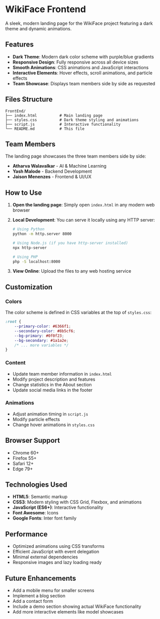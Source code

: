 # WikiFace Frontend

A sleek, modern landing page for the WikiFace project featuring a dark theme and dynamic animations.

## Features

- **Dark Theme**: Modern dark color scheme with purple/blue gradients
- **Responsive Design**: Fully responsive across all device sizes
- **Smooth Animations**: CSS animations and JavaScript interactions
- **Interactive Elements**: Hover effects, scroll animations, and particle effects
- **Team Showcase**: Displays team members side by side as requested

## Files Structure

```
FrontEnd/
├── index.html          # Main landing page
├── styles.css          # Dark theme styling and animations
├── script.js           # Interactive functionality
└── README.md           # This file
```

## Team Members

The landing page showcases the three team members side by side:

- **Atharva Walavalkar** - AI & Machine Learning
- **Yash Malode** - Backend Development  
- **Jaison Menenzes** - Frontend & UI/UX

## How to Use

1. **Open the landing page**: Simply open `index.html` in any modern web browser
2. **Local Development**: You can serve it locally using any HTTP server:
   ```bash
   # Using Python
   python -m http.server 8000
   
   # Using Node.js (if you have http-server installed)
   npx http-server
   
   # Using PHP
   php -S localhost:8000
   ```

3. **View Online**: Upload the files to any web hosting service

## Customization

### Colors
The color scheme is defined in CSS variables at the top of `styles.css`:
```css
:root {
    --primary-color: #6366f1;
    --secondary-color: #8b5cf6;
    --bg-primary: #0f0f23;
    --bg-secondary: #1a1a2e;
    /* ... more variables */
}
```

### Content
- Update team member information in `index.html`
- Modify project description and features
- Change statistics in the About section
- Update social media links in the footer

### Animations
- Adjust animation timing in `script.js`
- Modify particle effects
- Change hover animations in `styles.css`

## Browser Support

- Chrome 60+
- Firefox 55+
- Safari 12+
- Edge 79+

## Technologies Used

- **HTML5**: Semantic markup
- **CSS3**: Modern styling with CSS Grid, Flexbox, and animations
- **JavaScript (ES6+)**: Interactive functionality
- **Font Awesome**: Icons
- **Google Fonts**: Inter font family

## Performance

- Optimized animations using CSS transforms
- Efficient JavaScript with event delegation
- Minimal external dependencies
- Responsive images and lazy loading ready

## Future Enhancements

- Add a mobile menu for smaller screens
- Implement a blog section
- Add a contact form
- Include a demo section showing actual WikiFace functionality
- Add more interactive elements like model showcases 